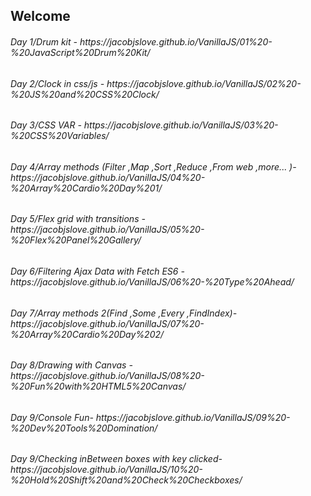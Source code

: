 ## Welcome

<h6> Day 1/Drum kit - https://jacobjslove.github.io/VanillaJS/01%20-%20JavaScript%20Drum%20Kit/ </h6>
<h6> Day 2/Clock in css/js - https://jacobjslove.github.io/VanillaJS/02%20-%20JS%20and%20CSS%20Clock/ </h6>
<h6> Day 3/CSS VAR - https://jacobjslove.github.io/VanillaJS/03%20-%20CSS%20Variables/ </h6>
<h6> Day 4/Array methods (Filter ,Map ,Sort ,Reduce ,From web ,more... )- https://jacobjslove.github.io/VanillaJS/04%20-%20Array%20Cardio%20Day%201/ </h6>
<h6> Day 5/Flex grid with transitions - https://jacobjslove.github.io/VanillaJS/05%20-%20Flex%20Panel%20Gallery/ </h6>
<h6> Day 6/Filtering Ajax Data with Fetch ES6 - https://jacobjslove.github.io/VanillaJS/06%20-%20Type%20Ahead/ </h6>
<h6> Day 7/Array methods 2(Find ,Some ,Every ,FindIndex)- https://jacobjslove.github.io/VanillaJS/07%20-%20Array%20Cardio%20Day%202/ </h6>
<h6> Day 8/Drawing with Canvas - https://jacobjslove.github.io/VanillaJS/08%20-%20Fun%20with%20HTML5%20Canvas/</h6>
<h6> Day 9/Console Fun- https://jacobjslove.github.io/VanillaJS/09%20-%20Dev%20Tools%20Domination/</h6>
<h6> Day 9/Checking inBetween boxes with key clicked- https://jacobjslove.github.io/VanillaJS/10%20-%20Hold%20Shift%20and%20Check%20Checkboxes/</h6>
